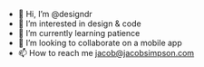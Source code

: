 - 👋 Hi, I’m @designdr
- 👀 I’m interested in design & code
- 🌱 I’m currently learning patience
- 💞️ I’m looking to collaborate on a mobile app
- 📫 How to reach me jacob@jacobsimpson.com

<!---
designdr/designdr is a ✨ special ✨ repository because its `README.md` (this file) appears on your GitHub profile.
You can click the Preview link to take a look at your changes.
--->
